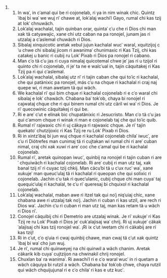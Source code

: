 <ol>
  <li>
    <ol>
      <li>In waˈ, in cˈamal qui be ri cojonelab, ri ya in nim winak chic. Quintzˈibaj bi waˈ we wuj riˈ chawe at, lokˈalaj wachiˈl Gayo, rumal chi kas tzij at lokˈ chnuwäch.</li>
      <li>Lokˈalaj wachalal, tajin quinban orar, quintaˈ cˈu che ri Dios chi man xak tä catyawajic, xane chi utz caban na pa ronojel, junam jas ri utzalaj a cˈaslemal chuwäch ri Dios.</li>
      <li>Sibalaj xinquicotic aretak xebul jujun kachalal wucˈ waral, xquitzijoj cˈu chwe chi sibalaj jicom ri awanimaˈ chunimaxic ri Kas Tzij, chi kas catakej u banic ri cubij ru Lokˈ Pixab ri Dios pa ronojel ri cabano.</li>
      <li>Man cˈo tä cˈu jas ri cuya nimalaj quicotemal chwe jeˈ jas ri u tzijol ri quinto chi ri cojonelab, ri jeˈ ta ne e walcˈual in, tajin cäquitakej ri Kas Tzij pa ri qui cˈaslemal.</li>
      <li>Lokˈalaj wachalal, sibalaj utz riˈ ri tajin caban che qui toˈic ri kachalal, che qui patänixic pa ronojel, más cˈu na chque ri kachalal ri craj naj quepe wi, ri man awetam tä qui wäch.</li>
      <li>We kachalal riˈ qui bim chque ri kachalal cojonelab ri e cˈo waral chi sibalaj e lokˈ chawäch. Chabana baˈ tokˈob, chaya bi ronojel ri cajwataj chque che ri qui binem rumal chi utz cäril wi waˈ ri Dios. Je riˈ quecowinic cäquitakej ri qui be.</li>
      <li>Ri e areˈ cˈut e elinak bic chupatänixic ri Jesucristo. Man cˈo tä cˈu jas qui cˈamom chque ri winak ri man e cojonelab taj che qui toˈic quib.</li>
      <li>Rumal riˈ rajwaxic chi ri uj cäkaya ri rajwaxic chque. Je riˈ tajin quekatoˈ chutzijoxic ri Kas Tzij re ru Lokˈ Pixab ri Dios.</li>
      <li>Ri in xintzˈibaj bi jun wuj chque ri kachalal cojonelab chilaˈ iwucˈ, are cˈu ri Diótrefes man cunimaj tä ri cujtakan wi rumal chi ri areˈ cuban nimal, craj chi xak xuwi ri areˈ coc che cˈamal qui be ri kachalal cojonelab.</li>
      <li>Rumal riˈ, aretak quinopan iwucˈ, quinbij na ronojel ri tajin cuban ri areˈ chquiwäch ri kachalal cojonelab. Ri areˈ cubij ri man utz taj, xak banal tzij riˈ ri cuyac tzij chkij. Man cäcuˈbi tä u cˈux rucˈ waˈ, xane xukujeˈ man queucˈulaj tä ri kachalal ri queopan che qui solixic ri cojonelab. Jachin cˈu tak ri quecˈulanic, cubij chque chi man cuyaˈ taj quequicˈulaj ri kachalal, te cˈu riˈ queresaj bi chquixol ri kachalal cojonelab.</li>
      <li>Lokˈalaj wachalal, maban awe ri itzel tak qui noˈj niqˈuiaj chic, xane chabana awe ri utzalaj tak noˈj. Jachin ri cuban ri kas utzil, are rech ri Dios waˈ. Jachin cˈu ri cuban ri man utz taj, man kas retam tä u wäch ri Dios riˈ.</li>
      <li>Conojel cäquibij chi ri Demetrio are utzalaj winak. Je riˈ xukujeˈ ri Kas Tzij re ru Lokˈ Pixab ri Dios jeˈ cukˈalajisaj waˈ chrij. Ri uj xukujeˈ cäkakˈalajisaj chi kas tzij ronojel waˈ. ¡Ri ix cˈut iwetam chi ri cäkabij are ri kas tzij!</li>
      <li>Ri in cˈut, cˈo qˈuia ri cwaj quinbij chawe, man cwaj tä cˈut xak quintzˈibaj bi waˈ cho jun wuj.</li>
      <li>Je riˈ, rumal chi quinweyej na chi quinwil a wäch chanim. Aretak cäkarik kib cuyaˈ cujtzijon na chwinakil chrij ronojel.</li>
      <li>Chuxlan baˈ ra wanimaˈ. Ri awachiˈl ri e cˈo waral wucˈ in ri quetam a wäch cäquiya bi rutzil a wäch. Chabana baˈ tokˈob chwe, chaya rutzil qui wäch chquijujunal ri e cˈo chilaˈ ri kas e utz kucˈ.</li>
    </ol>
  </li>
</ol>